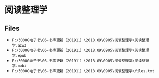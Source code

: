 # 阅读整理学

## Files

- `F:/5000G电子书\06-书库更新（201911）\2018.09\0905\阅读整理学\阅读整理学.azw3`
- `F:/5000G电子书\06-书库更新（201911）\2018.09\0905\阅读整理学\阅读整理学.epub`
- `F:/5000G电子书\06-书库更新（201911）\2018.09\0905\阅读整理学\阅读整理学.mobi`
- `F:/5000G电子书\06-书库更新（201911）\2018.09\0905\阅读整理学\files.txt`
